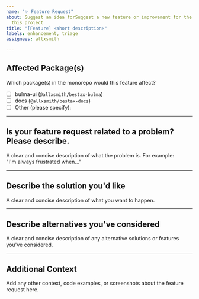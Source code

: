 ```yaml
---
name: "✨ Feature Request"
about: Suggest an idea forSuggest a new feature or improvement for the bestax or bestax-bulma
  this project
title: "[Feature] <short description>"
labels: enhancement, triage
assignees: allxsmith

---
```


## Affected Package(s)

Which package(s) in the monorepo would this feature affect?

- [ ] bulma-ui (`@allxsmith/bestax-bulma`)
- [ ] docs (`@allxsmith/bestax-docs`)
- [ ] Other (please specify):

---

## Is your feature request related to a problem? Please describe.

A clear and concise description of what the problem is. For example:  
"I'm always frustrated when..."

---

## Describe the solution you'd like

A clear and concise description of what you want to happen.

---

## Describe alternatives you've considered

A clear and concise description of any alternative solutions or features you've considered.

---

## Additional Context

Add any other context, code examples, or screenshots about the feature request here.
